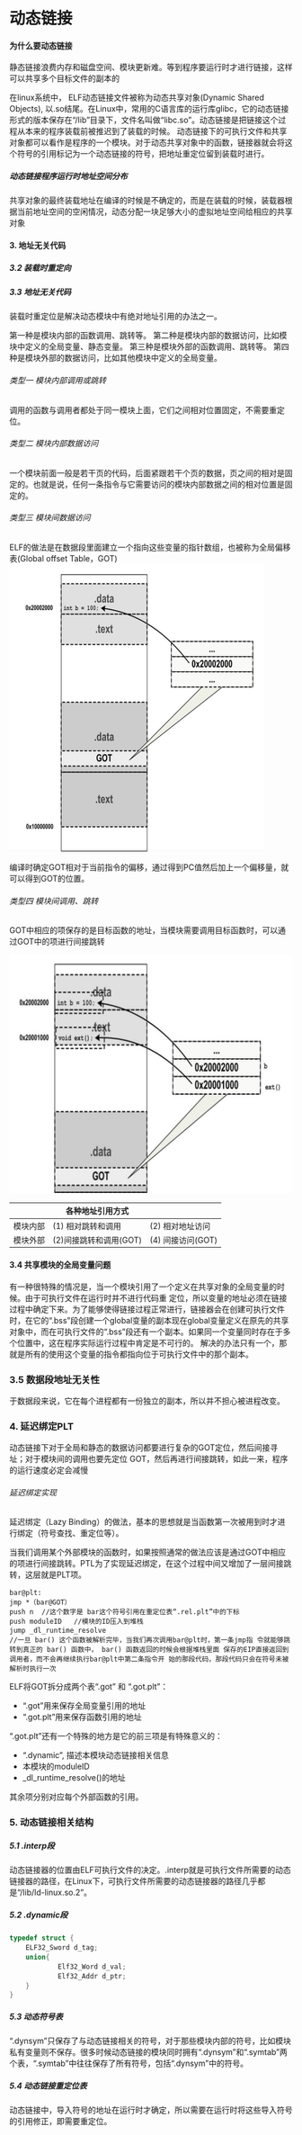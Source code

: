 # 动态链接

#### 为什么要动态链接

静态链接浪费内存和磁盘空间、模块更新难。等到程序要运⾏时才进⾏链接，这样可以共享多个目标文件的副本的

在linux系统中， ELF动态链接文件被称为动态共享对象(Dynamic Shared Objects), 以.so结尾。在Linux中，常⽤的C语⾔库的运⾏库glibc，它的动态链接形式的版本保存在“/lib”⽬录下，⽂件名叫做“libc.so”。动态链接是把链接这个过程从本来的程序装载前被推迟到了装载的时候。
动态链接下的可执⾏⽂件和共享对象都可以看作是程序的⼀个模块。对于动态共享对象中的函数，链接器就会将这个符号的引⽤标记为⼀个动态链接的符号，把地址重定位留到装载时进⾏。

##### 动态链接程序运行时地址空间分布

共享对象的最终装载地址在编译的时候是不确定的，而是在装载的时候，装载器根据当前地址空间的空闲情况，动态分配一块足够大小的虚拟地址空间给相应的共享对象

#### 3. 地址无关代码

##### 3.2 装载时重定向

##### 3.3 地址无关代码

装载时重定位是解决动态模块中有绝对地址引用的办法之一。

第⼀种是模块内部的函数调⽤、跳转等。 
第⼆种是模块内部的数据访问，⽐如模块中定义的全局变量、静态变量。 
第三种是模块外部的函数调⽤、跳转等。 
第四种是模块外部的数据访问，⽐如其他模块中定义的全局变量。

###### 类型一 模块内部调用或跳转

调用的函数与调用者都处于同一模块上面，它们之间相对位置固定，不需要重定位。

###### 类型二 模块内部数据访问

一个模块前面一般是若干页的代码，后面紧跟若干个页的数据，页之间的相对是固定的。也就是说，任何一条指令与它需要访问的模块内部数据之间的相对位置是固定的。

###### 类型三 模块间数据访问

ELF的做法是在数据段里面建立一个指向这些变量的指针数组，也被称为全局偏移表(Global offset Table，GOT)
<img src="image-20210816113245756.png" alt="image-20210816113245756" style="zoom:50%;" />

编译时确定GOT相对于当前指令的偏移，通过得到PC值然后加上⼀个偏移量，就可以得到GOT的位置。

###### 类型四  模块间调用、跳转

GOT中相应的项保存的是⽬标函数的地址，当模块需要调⽤⽬标函数时，可以通过GOT中的项进⾏间接跳转

<img src="image-20210816132747775.png" alt="image-20210816132747775" style="zoom:50%;" />

|          | 各种地址引用方式       |                   |
| -------- | ---------------------- | ----------------- |
| 模块内部 | (1) 相对跳转和调用     | (2) 相对地址访问  |
| 模块外部 | (2)间接跳转和调用(GOT) | (4) 间接访问(GOT) |

#### 3.4 共享模块的全局变量问题

有⼀种很特殊的情况是，当⼀个模块引⽤了⼀个定义在共享对象的全局变量的时候。由于可执⾏⽂件在运⾏时并不进⾏代码重 定位，所以变量的地址必须在链接过程中确定下来。为了能够使得链接过程正常进⾏，链接器会在创建可执⾏⽂件时，在它的“.bss”段创建⼀个global变量的副本现在global变量定义在原先的共享对象中，⽽在可执⾏⽂件的“.bss”段还有⼀个副本。如果同⼀个变量同时存在于多个位置中，这在程序实际运⾏过程中肯定是不可⾏的。 解决的办法只有⼀个，那就是所有的使⽤这个变量的指令都指向位于可执⾏⽂件中的那个副本。

### 3.5 数据段地址无关性

于数据段来说，它在每个进程都有⼀份独⽴的副本，所以并不担⼼被进程改变。

### 4. 延迟绑定PLT

动态链接下对于全局和静态的数据访问都要进⾏复杂的GOT定位，然后间接寻址；对于模块间的调⽤也要先定位 GOT，然后再进⾏间接跳转，如此⼀来，程序的运⾏速度必定会减慢

###### 延迟绑定实现

延迟绑定（Lazy Binding）的做法，基本的思想就是当函数第⼀次被⽤到时才进⾏绑定（符号查找、重定位等）。

当我们调用某个外部模块的函数时，如果按照通常的做法应该是通过GOT中相应的项进行间接跳转。PTL为了实现延迟绑定，在这个过程中间又增加了一层间接跳转，这层就是PLT项。

```
bar@plt:
jmp *（bar@GOT）
push n	//这个数字是 bar这个符号引⽤在重定位表“.rel.plt”中的下标
push moduleID	//模块的ID压⼊到堆栈
jump _dl_runtime_resolve
//⼀旦 bar() 这个函数被解析完毕，当我们再次调⽤bar@plt时，第⼀条jmp指 令就能够跳转到真正的 bar() 函数中， bar() 函数返回的时候会根据堆栈⾥⾯ 保存的EIP直接返回到调⽤者，⽽不会再继续执⾏bar@plt中第⼆条指令开 始的那段代码，那段代码只会在符号未被解析时执⾏⼀次
```

ELF将GOT拆分成两个表“.got” 和 “.got.plt”：

+ “.got”用来保存全局变量引用的地址
+ “.got.plt”用来保存函数引用的地址

“.got.plt”还有⼀个特殊的地⽅是它的前三项是有特殊意义的：

+ “.dynamic”, 描述本模块动态链接相关信息
+ 本模块的moduleID
+ _dl_runtime_resolve()的地址

其余项分别对应每个外部函数的引用。

### 5. 动态链接相关结构

##### 5.1  .interp段

动态链接器的位置由ELF可执行文件的决定。.interp就是可执⾏⽂件所需要的动态链接器的路径，在Linux下，可执⾏⽂件所需要的动态链接器的路径⼏乎都是“/lib/ld-linux.so.2”。

##### 5.2  .dynamic段

```c
typedef struct {
	ELF32_Sword d_tag;
	union{
			Elf32_Word d_val;
			Elf32_Addr d_ptr;
	}
}
```

##### 5.3  动态符号表 

“.dynsym”只保存了与动态链接相关的符号，对于那些模块内部的符号，⽐如模块私有变量则不保存。很多时候动态链接的模块同时拥有“.dynsym”和“.symtab”两个表，“.symtab”中往往保存了所有符号，包括“.dynsym”中的符号。

##### 5.4  动态链接重定位表

动态链接中，导⼊符号的地址在运⾏时才确定，所以需要在运⾏时将这些导⼊符号的引⽤修正，即需要重定位。